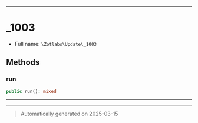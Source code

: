 ***

# _1003





* Full name: `\Zotlabs\Update\_1003`




## Methods


### run



```php
public run(): mixed
```












***


***
> Automatically generated on 2025-03-15
